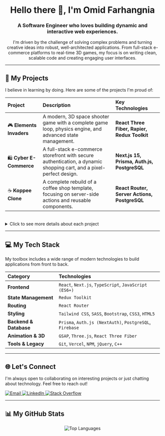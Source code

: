 <h1 align="center">Hello there 👋, I'm Omid Farhangnia</h1>
<h3 align="center">A Software Engineer who loves building dynamic and interactive web experiences.</h3>

<p align="center">
  I'm driven by the challenge of solving complex problems and turning creative ideas into robust, well-architected applications. From full-stack e-commerce platforms to real-time 3D games, my focus is on writing clean, scalable code and creating engaging user interfaces.
</p>

---

## 🚀 My Projects

I believe in learning by doing. Here are some of the projects I'm proud of:

| Project | Description | Key Technologies |
| :--- | :--- | :--- |
| 🎮 **Elements Invaders** | A modern, 3D space shooter game with a complete game loop, physics engine, and advanced state management. | **React Three Fiber, Rapier, Redux Toolkit** |
| 🛍️ **Cyber E-Commerce** | A full-stack e-commerce storefront with secure authentication, a dynamic shopping cart, and a pixel-perfect design. | **Next.js 15, Prisma, Auth.js, PostgreSQL** |
| ☕ **Koppee Clone** | A complete rebuild of a coffee shop template, focusing on server-side actions and reusable components. | **React Router, Server Actions, PostgreSQL** |

<br>

<details>
<summary>Click to see more details about each project</summary>

### 1. Elements Invaders
A modern, fast-paced, 3D space shooter game built from the ground up. This project was a deep dive into building a complete game loop, managing complex state with Redux, and optimizing performance in a 3D environment.
- **Live Demo:** **[elements-invaders.vercel.app](https://elements-invaders.vercel.app/)**
- **Source Code:** **[GitHub Repository](https://github.com/omidfarhangnia/Elements-Invaders)**

### 2. Cyber E-Commerce
A full-stack e-commerce application featuring a pixel-perfect implementation of a professional Figma design. It includes essential e-commerce functionalities like user authentication, a dynamic shopping cart, and a favorites system.
- **Live Demo:** **[cyber-e-commerce-six.vercel.app](https://cyber-e-commerce-six.vercel.app)**
- **Source Code:** **[GitHub Repository](https://github.com/omidfarhangnia/Cyber_E_Commerce)**

### 3. Koppee Coffee Shop Clone
A modern and complete rebuild of the Koppee coffee shop template. The primary goal was to implement advanced concepts in server-side routing with React Router, robust form management, and building reusable components.
- **Live Demo:** **[koppee-react-router-clone.vercel.app](https://koppee-react-router-clone-3vxzb6n26-omids-projects-4059c488.vercel.app/)**
- **Source Code:** **[GitHub Repository](https://github.com/omidfarhangnia/Koppee-React-Router-Clone)**

</details>

---

## 💻 My Tech Stack

My toolbox includes a wide range of modern technologies to build applications from front to back.

| Category | Technologies |
| :--- | :--- |
| **Frontend** | `React`, `Next.js`, `TypeScript`, `JavaScript (ES6+)` |
| **State Management** | `Redux Toolkit` |
| **Routing** | `React Router` |
| **Styling** | `Tailwind CSS`, `SASS`, `Bootstrap`, `CSS3`, `HTML5` |
| **Backend & Database** | `Prisma`, `Auth.js (NextAuth)`, `PostgreSQL`, `Firebase` |
| **Animation & 3D** | `GSAP`, `Three.js`, `React Three Fiber` |
| **Tools & Legacy** | `Git`, `Vercel`, `NPM`, `jQuery`, `C++` |

---

## 🌐 Let's Connect

I'm always open to collaborating on interesting projects or just chatting about technology. Feel free to reach out!

<p align="left">
  <a href="mailto:omidfarhangnia@gmail.com" target="_blank">
    <img src="https://img.shields.io/badge/Email-D14836?style=for-the-badge&logo=gmail&logoColor=white" alt="Email"/>
  </a>
  <a href="https://linkedin.com/in/omid-farhangnia-20a122202" target="_blank">
    <img src="https://img.shields.io/badge/LinkedIn-%230077B5.svg?style=for-the-badge&logo=linkedin&logoColor=white" alt="LinkedIn"/>
  </a>
  <a href="https://stackoverflow.com/users/17191863/omid-farhangnia" target="_blank">
    <img src="https://img.shields.io/badge/-Stackoverflow-FE7A16?style=for-the-badge&logo=stack-overflow&logoColor=white" alt="Stack Overflow"/>
  </a>
</p>

---

## 📊 My GitHub Stats

<p align="center">
  <img src="https://github-readme-stats.vercel.app/api/top-langs/?username=omidfarhangnia&theme=dark&hide_border=false&include_all_commits=true&count_private=true&layout=compact" alt="Top Languages"/>
</p>
